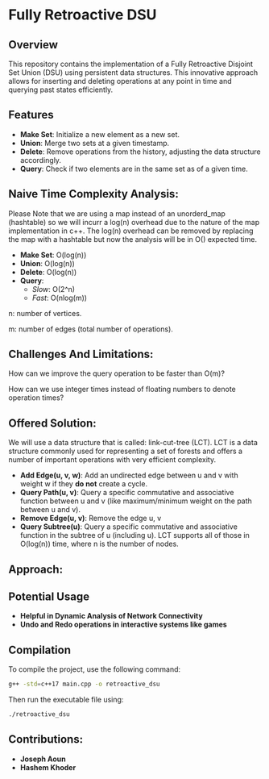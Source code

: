 # Fully Retroactive DSU

## Overview

This repository contains the implementation of a Fully Retroactive Disjoint Set Union (DSU) using persistent data structures. This innovative approach allows for inserting and deleting operations at any point in time and querying past states efficiently.

## Features

- **Make Set**: Initialize a new element as a new set.
- **Union**: Merge two sets at a given timestamp.
- **Delete**: Remove operations from the history, adjusting the data structure accordingly.
- **Query**: Check if two elements are in the same set as of a given time.

## Naive Time Complexity Analysis:
Please Note that we are using a map instead of an unorderd_map (hashtable) so we will incurr a log(n) overhead due to the nature of the map implementation in c++.
The log(n) overhead can be removed by replacing the map with a hashtable but now the analysis will be in O() expected time. 
- **Make Set**: O(log(n))
- **Union**: O(log(n))
- **Delete**: O(log(n))
- **Query**:
  - *Slow*: O(2^n)
  - *Fast*: O(nlog(m))

n: number of vertices.

m: number of edges (total number of operations).

## Challenges And Limitations:
How can we improve the query operation to be faster than O(m)?

How can we use integer times instead of floating numbers to denote operation times?

## Offered Solution:
We will use a data structure that is called: link-cut-tree (LCT). LCT is a data structure commonly used for representing a set of forests and offers a number of important operations with very efficient complexity.
- **Add Edge(u, v, w)**: Add an undirected edge between u and v with weight w if they **do not** create a cycle.
- **Query Path(u, v)**: Query a specific commutative and associative function between u and v (like maximum/minimum weight on the path between u and v).
- **Remove Edge(u, v)**: Remove the edge u, v
- **Query Subtree(u)**: Query a specific commutative and associative function in the subtree of u (including u).
LCT supports all of those in O(log(n)) time, where n is the number of nodes.

## Approach:


## Potential Usage
- **Helpful in Dynamic Analysis of Network Connectivity**
- **Undo and Redo operations in interactive systems like games**

## Compilation
To compile the project, use the following command:

```bash
g++ -std=c++17 main.cpp -o retroactive_dsu
```
Then run the executable file using:
```bash
./retroactive_dsu
```

## Contributions:
- **Joseph Aoun**
- **Hashem Khoder**